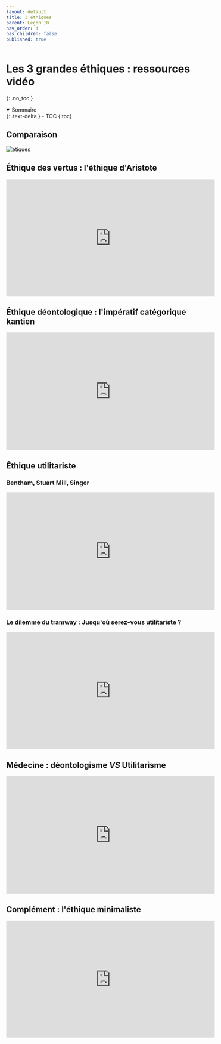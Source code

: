 ```yaml
---
layout: default
title: 3 éthiques
parent: Leçon 10
nav_order: 4
has_children: false
published: true
---
```


# Les 3 grandes éthiques : ressources vidéo
{: .no_toc }

<details open markdown="block">
  <summary>
    Sommaire
  </summary>
  {: .text-delta }
- TOC
{:toc}
</details>

## Comparaison

![étiques](3ethiques.png)

## Éthique des vertus : l'éthique d'Aristote

<iframe width="560" height="315" src="https://www.youtube.com/embed/Zo1J19uk-Cc?si=iVnyomrizY30JYPO" title="YouTube video player" frameborder="0" allow="accelerometer; autoplay; clipboard-write; encrypted-media; gyroscope; picture-in-picture; web-share" referrerpolicy="strict-origin-when-cross-origin" allowfullscreen></iframe>

## Éthique déontologique : l'impératif catégorique kantien

<iframe width="560" height="315" src="https://www.youtube.com/embed/jGRufkdfE20?si=gPA8tc_GyzlIw3oe" title="YouTube video player" frameborder="0" allow="accelerometer; autoplay; clipboard-write; encrypted-media; gyroscope; picture-in-picture; web-share" referrerpolicy="strict-origin-when-cross-origin" allowfullscreen></iframe>

## Éthique utilitariste 

### Bentham, Stuart Mill, Singer

<iframe width="560" height="315" src="https://www.youtube.com/embed/yCDOVcvNYpY?si=nITSOjZaJwdlVO57" title="YouTube video player" frameborder="0" allow="accelerometer; autoplay; clipboard-write; encrypted-media; gyroscope; picture-in-picture; web-share" referrerpolicy="strict-origin-when-cross-origin" allowfullscreen></iframe>

### Le dilemme du tramway : Jusqu'où serez-vous utilitariste ?

<iframe width="560" height="315" src="https://www.youtube.com/embed/AZBDMN5wZ-8?si=YBSBwOoxPAUgA5SL" title="YouTube video player" frameborder="0" allow="accelerometer; autoplay; clipboard-write; encrypted-media; gyroscope; picture-in-picture; web-share" referrerpolicy="strict-origin-when-cross-origin" allowfullscreen></iframe>

## Médecine : déontologisme *VS* Utilitarisme 

<iframe width="560" height="315" src="https://www.youtube.com/embed/2rSJiViXz7c?si=Z80A39FOzOMlllNw" title="YouTube video player" frameborder="0" allow="accelerometer; autoplay; clipboard-write; encrypted-media; gyroscope; picture-in-picture; web-share" referrerpolicy="strict-origin-when-cross-origin" allowfullscreen></iframe>



## Complément : l'éthique minimaliste

<iframe width="560" height="315" src="https://www.youtube.com/embed/E-MOlx5gNm4?si=ZY0LCvihQ1EojFlg" title="YouTube video player" frameborder="0" allow="accelerometer; autoplay; clipboard-write; encrypted-media; gyroscope; picture-in-picture; web-share" referrerpolicy="strict-origin-when-cross-origin" allowfullscreen></iframe>

